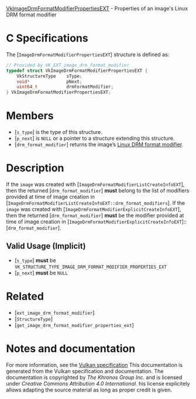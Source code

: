 [VkImageDrmFormatModifierPropertiesEXT](https://www.khronos.org/registry/vulkan/specs/1.3-extensions/man/html/VkImageDrmFormatModifierPropertiesEXT.html) - Properties of an image's Linux DRM format modifier

# C Specifications
The [`ImageDrmFormatModifierPropertiesEXT`] structure is defined as:
```c
// Provided by VK_EXT_image_drm_format_modifier
typedef struct VkImageDrmFormatModifierPropertiesEXT {
    VkStructureType    sType;
    void*              pNext;
    uint64_t           drmFormatModifier;
} VkImageDrmFormatModifierPropertiesEXT;
```

# Members
- [`s_type`] is the type of this structure.
- [`p_next`] is `NULL` or a pointer to a structure extending this structure.
- [`drm_format_modifier`] returns the image’s [Linux DRM format modifier](https://www.khronos.org/registry/vulkan/specs/1.3-extensions/html/vkspec.html#glossary-drm-format-modifier).

# Description
If the `image` was created with
[`ImageDrmFormatModifierListCreateInfoEXT`], then the returned
[`drm_format_modifier`] **must**  belong to the list of modifiers provided at
time of image creation in
[`ImageDrmFormatModifierListCreateInfoEXT::drm_format_modifiers`].
If the `image` was created with
[`ImageDrmFormatModifierExplicitCreateInfoEXT`], then the returned
[`drm_format_modifier`] **must**  be the modifier provided at time of image
creation in
[`ImageDrmFormatModifierExplicitCreateInfoEXT`]::[`drm_format_modifier`].
## Valid Usage (Implicit)
-  [`s_type`] **must**  be `VK_STRUCTURE_TYPE_IMAGE_DRM_FORMAT_MODIFIER_PROPERTIES_EXT`
-  [`p_next`] **must**  be `NULL`

# Related
- [`ext_image_drm_format_modifier`]
- [`StructureType`]
- [`get_image_drm_format_modifier_properties_ext`]

# Notes and documentation
For more information, see the [Vulkan specification](https://www.khronos.org/registry/vulkan/specs/1.3-extensions/html/vkspec.html)
This documentation is generated from the Vulkan specification and documentation.
The documentation is copyrighted by *The Khronos Group Inc.* and is licensed under *Creative Commons Attribution 4.0 International*.
his license explicitely allows adapting the source material as long as proper credit is given.
        